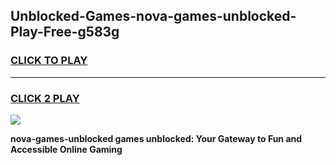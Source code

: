 
## Unblocked-Games-nova-games-unblocked-Play-Free-g583g
<h3>
<a href="https://premium76.site?title=nova-games-unblocked&ref=18A1">CLICK TO PLAY</a></h3>
<hr>

<h3>
<a href="https://premium76.site?title=nova-games-unblocked&ref=18A1">CLICK 2 PLAY</a>
  
</h3>

<a href="https://premium76.site?title=nova-games-unblocked&ref=18A1"><img src="https://clearcache.store/games.png"></a>


**nova-games-unblocked games unblocked: Your Gateway to Fun and Accessible Online Gaming**
